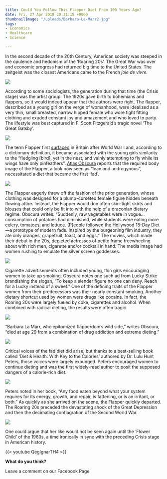 ```yaml
---
title: Could You Follow This Flapper Diet From 100 Years Ago?
date: Fri, 27 Apr 2018 20:31:18 +0000
thumbnailImage: "/uploads/Barbara-La-Marr2.jpg"
tags:
- Economics
- Healthcare
- Science

---
```

In the second decade of the 20th Century, American society was steeped in the opulence and hedonism of the ‘Roaring 20s’. The Great War was over and economic progress had returned big time to the United States. The zeitgeist was the closest Americans came to the French _joie de vivre._

[![](http://newsattorneys.staging.wpengine.com/wp-content/uploads/2018/04/flappers1.jpg)](http://newsattorneys.staging.wpengine.com/wp-content/uploads/2018/04/flappers1.jpg) 

According to some sociologists, the generation during that time (the Crisis stage) was the artist group. The 1920s gave birth to bohemians and flappers, so it would indeed appear that the authors were right. The flapper, described as a young girl on the verge of womanhood, were idealized as a very thin, small breasted, narrow hipped female who wore tight fitting clothing and exuded constant joy and amazement and who loved to party. The lifestyle was best captured in F. Scott Fitzgerald’s tragic novel ‘The Great Gatsby’.

[![](http://newsattorneys.staging.wpengine.com/wp-content/uploads/2018/04/flapper-idaho.jpg)](http://newsattorneys.staging.wpengine.com/wp-content/uploads/2018/04/flapper-idaho.jpg) 

The term Flapper first [surfaced](https://www.thoughtco.com/flappers-in-the-roaring-twenties-1779240) in Britain after World War I and, according to a dictionary definition, it became associated with the young girls similarity to the “fledgling \[bird\], yet in the nest, and vainly attempting to fly while its wings have only pinfeathers”. [Atlas Obscura](https://www.atlasobscura.com/articles/1920s-food-flapper-diet) reports that the required body image of the Flapper, a look now seen as “lean and androgynous”, necessitated a diet that became the first ‘fad’.

[![](http://newsattorneys.staging.wpengine.com/wp-content/uploads/2018/04/flapper.jpg)](http://newsattorneys.staging.wpengine.com/wp-content/uploads/2018/04/flapper.jpg) 

The Flapper eagerly threw off the fashion of the prior generation, whose clothing was designed for a plump-corseted female figure hidden beneath flowing attire. Instead, the Flapper would don often skin-tight skirts and blouses that could only be fit into with the help of a draconian dietary regime. Obscura writes: “Suddenly, raw vegetables were in vogue…consumption of potatoes had diminished, while students were eating more celery, tomatoes, and lettuce. \[P\]eople followed the Hollywood 18-Day Diet—a prototype of modern fads. Inspired by the burgeoning film industry, they ate only oranges, grapefruit, toast, and eggs.” The movies, which made their debut in the 20s, depicted actresses of petite frame freewheeling about with rich men, cigarette and/or cocktail in hand. The media image had women rushing to emulate the silver screen goddesses.

[![](http://newsattorneys.staging.wpengine.com/wp-content/uploads/2018/04/whiteflapper.jpg)](http://newsattorneys.staging.wpengine.com/wp-content/uploads/2018/04/whiteflapper.jpg) 

Cigarette advertisements often included young, thin girls encouraging women to take up smoking. Obscura notes one such ad from Lucky Strike brandishing the slogan, “To keep a slender figure no one can deny. Reach for a Lucky instead of a sweet.” One of the defining traits of the Flapper women from their predecessors was their nearly constant smoking. Another dietary shortcut used by women were drugs like cocaine. In fact, the Roaring 20s were largely fueled by coke, cigarettes and alcohol. When combined with radical dieting, the results were often tragic.

  
[![](http://newsattorneys.staging.wpengine.com/wp-content/uploads/2018/04/flappers3.jpg)](http://newsattorneys.staging.wpengine.com/wp-content/uploads/2018/04/flappers3.jpg) 

“Barbara La Marr, who epitomized flapperdom’s wild side,” writes Obscura, “died at age 29 from a combination of drug addiction and extreme dieting.” 

[![](http://newsattorneys.staging.wpengine.com/wp-content/uploads/2018/04/Barbara-La-Marr2.jpg)](http://newsattorneys.staging.wpengine.com/wp-content/uploads/2018/04/Barbara-La-Marr2.jpg) 

Critical voices of the fad diet did arise, but thanks to a best-selling book called ‘Diet & Health: With Key to the Calories’ authored by Dr. Lulu Hunt Peters, those voices were largely expunged. Peters encouraged women to continue dieting and was the first widely-read author to posit the supposed dangers of a calorie-rich diet.

[![](http://politicsfocus.com/wp-content/uploads/2018/04/lulu-hunt-peters-book-713x1024.jpeg)](http://politicsfocus.com/wp-content/uploads/2018/04/lulu-hunt-peters-book.jpeg) 

Peters noted in her book, “Any food eaten beyond what your system requires for its energy, growth, and repair, is fattening, or is an irritant, or both.” As quickly as she arrived on the scene, the Flapper quickly departed. The Roaring 20s preceded the devastating shock of the Great Depression and then the decimating conflagration of the Second World War. 

[![](http://newsattorneys.staging.wpengine.com/wp-content/uploads/2018/04/flapper2-1-683x1024.jpg)](http://newsattorneys.staging.wpengine.com/wp-content/uploads/2018/04/flapper2-1.jpg) 

One could argue that her like would not be seen again until the ‘Flower Child’ of the 1960s, a time ironically in sync with the preceding Crisis stage in American history. 

{{< youtube QegIgnarTH4 >}}

**What do you think?**

Leave a comment on our Facebook Page